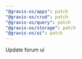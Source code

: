 ```yaml
---
"@gravis-os/apps": patch
"@gravis-os/crud": patch
"@gravis-os/query": patch
"@gravis-os/storage": patch
"@gravis-os/ui": patch
---
```


Update forum ui

